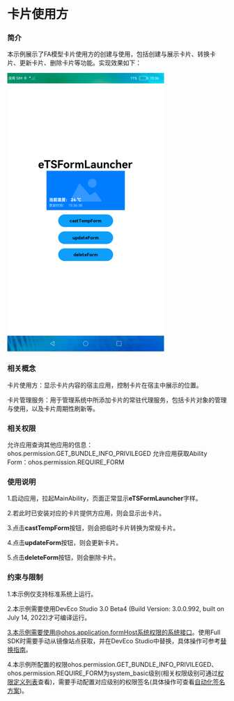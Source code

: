 # 卡片使用方

### 简介

本示例展示了FA模型卡片使用方的创建与使用，包括创建与展示卡片、转换卡片、更新卡片、删除卡片等功能。实现效果如下：

<img src="./screenshots/eTSFormLauncherExample.png" alt="eTSFormLauncherExample"/>

### 相关概念

卡片使用方：显示卡片内容的宿主应用，控制卡片在宿主中展示的位置。

卡片管理服务：用于管理系统中所添加卡片的常驻代理服务，包括卡片对象的管理与使用，以及卡片周期性刷新等。

### 相关权限

允许应用查询其他应用的信息：ohos.permission.GET_BUNDLE_INFO_PRIVILEGED
允许应用获取Ability Form：ohos.permission.REQUIRE_FORM

### 使用说明

1.启动应用，拉起MainAbility，页面正常显示**eTSFormLauncher**字样。

2.若此时已安装对应的卡片提供方应用，则会显示出卡片。

3.点击**castTempForm**按钮，则会把临时卡片转换为常规卡片。

4.点击**updateForm**按钮，则会更新卡片。

5.点击**deleteForm**按钮，则会删除卡片。

### 约束与限制

1.本示例仅支持标准系统上运行。

2.本示例需要使用DevEco Studio 3.0 Beta4 (Build Version: 3.0.0.992, built on July 14, 2022)才可编译运行。

3.本示例需要使用@ohos.application.formHost系统权限的系统接口。使用Full SDK时需要手动从镜像站点获取，并在DevEco Studio中替换，具体操作可参考[替换指南](https://gitee.com/openharmony/docs/blob/master/zh-cn/application-dev/quick-start/full-sdk-switch-guide.md)。

4.本示例所配置的权限ohos.permission.GET_BUNDLE_INFO_PRIVILEGED、ohos.permission.REQUIRE_FORM为system_basic级别(相关权限级别可通过[权限定义列表](https://gitee.com/openharmony/docs/blob/master/zh-cn/application-dev/security/permission-list.md)查看)，需要手动配置对应级别的权限签名(具体操作可查看[自动化签名方案](https://docs.openharmony.cn/pages/v3.2Beta/zh-cn/application-dev/security/hapsigntool-overview.md/))。